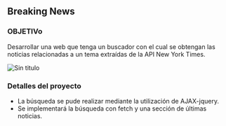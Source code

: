 ## Breaking News

### OBJETIVo
Desarrollar una web que tenga un buscador con el cual se obtengan las noticias relacionadas a un tema extraídas de la API New York Times.

![Sin titulo](pictures/avatar.png)

### Detalles del proyecto
+ La búsqueda se pude realizar mediante la utilización de AJAX-jquery.
+ Se implementará la búsqueda con fetch y una sección de últimas noticias.